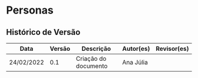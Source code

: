 # Personas

## Histórico de Versão 

Data | Versão | Descrição | Autor(es) | Revisor(es)
---|---|---|---|---|
24/02/2022 | 0.1 | Criação do documento | Ana Júlia | |

<div align="justify">
